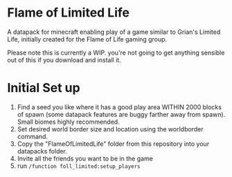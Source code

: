 # Flame of Limited Life
A datapack for minecraft enabling play of a game similar to Grian's Limited Life, initially created for the Flame of Life gaming group.

Please note this is currently a WIP. you're not going to get anything sensible out of this if you download and install it.

# Initial Set up

1. Find a seed you like where it has a good play area WITHIN 2000 blocks of spawn (some datapack features are buggy farther away from spawn). Small biomes highly recommended.
2. Set desired world border size and location using the worldborder command.
3. Copy the "FlameOfLimitedLife" folder from this repository into your datapacks folder.
4. Invite all the friends you want to be in the game
5. run ```/function foll_limited:setup_players```
